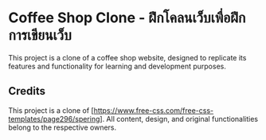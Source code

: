 # Coffee Shop Clone - ฝึกโคลนเว็บเพื่อฝึกการเขียนเว็บ

This project is a clone of a coffee shop website, designed to replicate its features and functionality for learning and development purposes.

## Credits
This project is a clone of [https://www.free-css.com/free-css-templates/page296/spering]. All content, design, and original functionalities belong to the respective owners.

